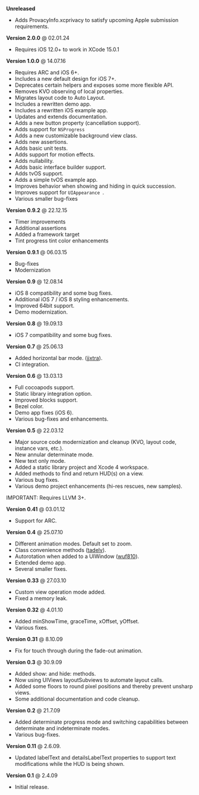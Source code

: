 **Unreleased**
- Adds ProvacyInfo.xcprivacy to satisfy upcoming Apple submission requirements.

**Version 2.0.0** @ 02.01.24
- Requires iOS 12.0+ to work in XCode 15.0.1

**Version 1.0.0** @ 14.07.16

- Requires ARC and iOS 6+.
- Includes a new default design for iOS 7+.
- Deprecates certain helpers and exposes some more flexible API.
- Removes KVO observing of local properties.
- Migrates layout code to Auto Layout. 
- Includes a rewritten demo app. 
- Includes a rewritten iOS example app.
- Updates and extends documentation.
- Adds a new button property (cancellation support).
- Adds support for `NSProgress`
- Adds a new customizable background view class. 
- Adds new assertions. 
- Adds basic unit tests.
- Adds support for motion effects.
- Adds nullability.
- Adds basic interface builder support. 
- Adds tvOS support.
- Adds a simple tvOS example app.
- Improves behavior when showing and hiding in quick succession. 
- Improves support for `UIAppearance `. 
- Various smaller bug-fixes

**Version 0.9.2** @ 22.12.15

- Timer improvements
- Additional assertions 
- Added a framework target
- Tint progress tint color enhancements

**Version 0.9.1** @ 06.03.15

- Bug-fixes
- Modernization

**Version 0.9** @ 12.08.14

- iOS 8 compatibility and some bug fixes.
- Additional iOS 7 / iOS 8 styling enhancements. 
- Improved 64bit support. 
- Demo modernization. 

**Version 0.8** @ 19.09.13

- iOS 7 compatibility and some bug fixes.

**Version 0.7** @ 25.06.13

- Added horizontal bar mode. ([jjxtra](https://github.com/jjxtra)).
- CI integration.

**Version 0.6** @ 13.03.13

- Full cocoapods support.
- Static library integration option.
- Improved blocks support. 
- Bezel color. 
- Demo app fixes (iOS 6).
- Various bug-fixes and enhancements.

**Version 0.5** @ 22.03.12

- Major source code modernization and cleanup (KVO, layout code, instance vars, etc.).
- New annular determinate mode.
- New text only mode. 
- Added a static library project and Xcode 4 workspace. 
- Added methods to find and return HUD(s) on a view.
- Various bug fixes.
- Various demo project enhancements (hi-res rescues, new samples). 

IMPORTANT: Requires LLVM 3+.

**Version 0.41** @ 03.01.12

- Support for ARC.

**Version 0.4** @ 25.07.10

- Different animation modes. Default set to zoom.
- Class convenience methods ([tadelv](http://github.com/tadelv)).
- Autorotation when added to a UIWindow ([wuf810](http://github.com/wuf810)).
- Extended demo app. 
- Several smaller fixes.

**Version 0.33** @ 27.03.10

- Custom view operation mode added.
- Fixed a memory leak.

**Version 0.32** @ 4.01.10

- Added minShowTime, graceTime, xOffset, yOffset.
- Various fixes.

**Version 0.31** @ 8.10.09

- Fix for touch through during the fade-out animation.

**Version 0.3** @ 30.9.09

- Added show: and hide: methods.
- Now using UIViews layoutSubviews to automate layout calls.
- Added some floors to round pixel positions and thereby prevent unsharp views.
- Some additional documentation and code cleanup. 

**Version 0.2** @ 21.7.09

- Added determinate progress mode and switching capabilities between determinate and indeterminate modes. 
- Various bug-fixes.

**Version 0.11** @ 2.6.09.

- Updated labelText and detailsLabelText properties to support text modifications while the HUD is being shown. 

**Version 0.1** @ 2.4.09

- Initial release.
